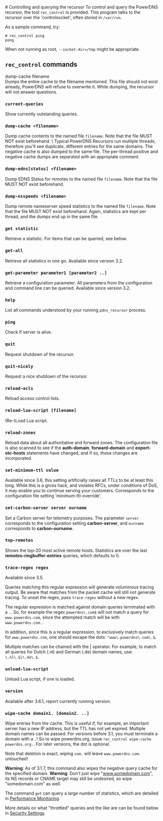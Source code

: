 # Controlling and querying the recursor
To control and query the PowerDNS recursor, the tool `rec_control` is provided. This program talks to the recursor over the 'controlsocket', often stored in `/var/run`.

As a sample command, try:

``` {.screen}
# rec_control ping
pong
```

When not running as root, `--socket-dir=/tmp` might be appropriate.

## `rec_control` commands
dump-cache filename  
Dumps the entire cache to the filename mentioned. This file should not exist already, PowerDNS will refuse to overwrite it. While dumping, the recursor will not answer questions.

### `current-queries`
Show currently outstanding queries.

### `dump-cache <filename>`
Dump cache contents to the named file `filename`. Note that the file MUST NOT exist beforehand. \\
Typical PowerDNS Recursors run multiple threads, therefore you'll see duplicate, different entries for the same domains. The negative cache is also dumped to the same file. The per-thread positive and negative cache dumps are separated with an appropiate comment.

### `dump-edns[status] <filename>`
Dump EDNS Status for remotes to the named file `filename`. Note that the file MUST NOT exist beforehand.

### `dump-nsspeeds <filename>`
Dump remote nameserver speed statistics to the named file `filename`. Note that the file MUST NOT exist beforehand. Again, statistics are kept per thread, and the dumps end up in the same file.

### `get statistic`
Retrieve a statistic. For items that can be queried, see below.

### `get-all`
Retrieve all statistics in one go. Available since version 3.2.

### `get-parameter parameter1 [parameter2 ..]`
Retrieve a configuration parameter. All parameters from the configuration and command line can be queried. Available since version 3.2.

### `help`
List all commands understood by your running `pdns_recursor` process.

### `ping`
Check if server is alive.

### `quit`
Request shutdown of the recursor.

### `quit-nicely`
Request a nice shutdown of the recursor.

### `reload-acls`
Reload access control lists.

### `reload-lua-script [filename]`
(Re-)Load Lua script.

### `reload-zones`
Reload data about all authoritative and forward zones. The configuration file is also scanned to see if the **auth-domain**, **forward-domain** and **export-etc-hosts** statements have changed, and if so, these changes are incorporated.

### `set-minimum-ttl value`
Available since 3.6, this setting artificially raises all TTLs to be at least this long. While this is a gross hack, and violates RFCs, under conditions of DoS, it may enable you to continue serving your customers. Corresponds to the configuration file setting 'minimum-ttl-override'.

### `set-carbon-server server ourname`
Set a Carbon server for telemetry purposes. The parameter `server` corresponds to the configuration setting **carbon-server**, and `ourname` corresponds to **carbon-ourname**.

### `top-remotes`
Shows the top-20 most active remote hosts. Statistics are over the last **remotes-ringbuffer-entries** queries, which defaults to 0.

### `trace-regex regex`
Available since 3.5.

Queries matching this regular expression will generate voluminous tracing output. Be aware that matches from the packet cache will still not generate tracing. To unset the regex, pass `trace-regex` without a new regex.

The regular expression is matched against domain queries terminated with a `.`. So, for example the regex `powerdns\.com$` will not match a query for `www.powerdns.com`, since the attempted match will be with `www.powerdns.com.`.

In addition, since this is a regular expression, to exclusively match queries for `www.powerdns.com`, one should escape the dots: `^www\.powerdns\.com\.$`.

Multiple matches can be chained with the | operator. For example, to match all queries for Dutch (.nl) and German (.de) domain names, use: `\.nl\.$|\.de\.$`.

### `unload-lua-script`
Unload Lua script, if one is loaded.

### `version`
Available after 3.6.1, report currently running version.

### `wipe-cache domain1. [domain2. ..]`
Wipe entries from the cache. This is useful if, for example, an important server has a new IP address, but the TTL has not yet expired. Multiple domain names can be passed. For versions before 3.1, you must terminate a domain with a `.`! So to wipe powerdns.org, issue `rec_control wipe-cache powerdns.org.`. For later versions, the dot is optional.

Note that deletion is exact, wiping `com.` will leave `www.powerdns.com.` untouched!

**Warning**: As of 3.1.7, this command also wipes the negative query cache for the specified domain.
**Warning**: Don't just wipe "www.somedomain.com", its NS records or CNAME target may still be undesired, so wipe "somedomain.com" as well.

The command `get` can query a large number of statistics, which are detailed in [Performance Monitoring](stats.md).

More details on what "throttled" queries and the like are can be found below in [Security Settings](security.md).
